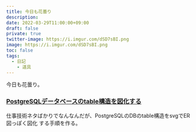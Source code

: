 ```yaml
---
title: 今日も花曇り
description: 
date: 2022-03-29T11:00:00+09:00
draft: false
private: true
twitter-image: https://i.imgur.com/dSD7sBI.png
image: https://i.imgur.com/dSD7sBI.png
toc: false
tags:
  - 日記
	- 道具
---
```


今日も花曇り。

### [PostgreSQLデータベースのtable構造を図化する](2902.md)

仕事技術ネタばかりでなんなんだが、PostgreSQLのDBのtable構造をsvgでER図っぽく図化
する手順を作る。


